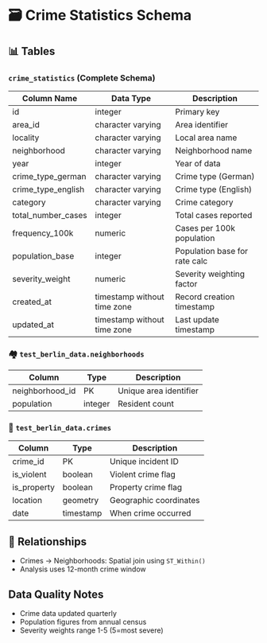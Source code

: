 # 🗃️ Crime Statistics Schema

## 📊 Tables

### `crime_statistics` (Complete Schema)
| Column Name | Data Type | Description |
|------------|-----------|-------------|
| id | integer | Primary key |
| area_id | character varying | Area identifier |
| locality | character varying | Local area name |
| neighborhood | character varying | Neighborhood name |
| year | integer | Year of data |
| crime_type_german | character varying | Crime type (German) |
| crime_type_english | character varying | Crime type (English) |
| category | character varying | Crime category |
| total_number_cases | integer | Total cases reported |
| frequency_100k | numeric | Cases per 100k population |
| population_base | integer | Population base for rate calc |
| severity_weight | numeric | Severity weighting factor |
| created_at | timestamp without time zone | Record creation timestamp |
| updated_at | timestamp without time zone | Last update timestamp |

### 🏘️ `test_berlin_data.neighborhoods`
| Column | Type | Description |
|--------|------|-------------|
| neighborhood_id | PK | Unique area identifier |
| population | integer | Resident count |

### 🚨 `test_berlin_data.crimes`
| Column | Type | Description |
|--------|------|-------------|
| crime_id | PK | Unique incident ID |
| is_violent | boolean | Violent crime flag |
| is_property | boolean | Property crime flag |
| location | geometry | Geographic coordinates |
| date | timestamp | When crime occurred |

## 🔗 Relationships
- Crimes → Neighborhoods: Spatial join using `ST_Within()`
- Analysis uses 12-month crime window

## Data Quality Notes
- Crime data updated quarterly
- Population figures from annual census
- Severity weights range 1-5 (5=most severe)